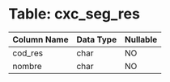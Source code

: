 # Table: cxc_seg_res

| Column Name | Data Type | Nullable |
|-------------|-----------|----------|
| cod_res | char | NO |
| nombre | char | NO |

